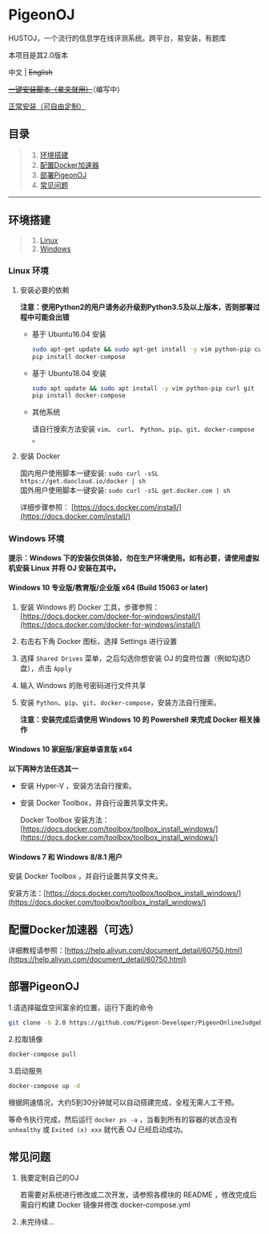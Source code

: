 
# PigeonOJ
HUSTOJ，一个流行的信息学在线评测系统。跨平台，易安装，有题库

本项目是其2.0版本

中文  |  ~~English~~

 ~~[一键安装脚本（拿来就用）]()~~（编写中）

[正常安装（可自由定制）](#目录)

## 目录

> 1. [环境搭建](#环境搭建)
> 2. [配置Docker加速器](#配置Docker加速器（可选）)
> 3. [部署PigeonOJ](#部署PigeonPJ)
> 4. [常见问题](#常见问题)

---

## 环境搭建

> 1. [Linux](##Linux环境)
> 2. [Windows](##Windows环境)

### Linux 环境

1. 安装必要的依赖

    **注意：使用Python2的用户请务必升级到Python3.5及以上版本，否则部署过程中可能会出错**

    - 基于 Ubuntu16.04 安装

        ```bash
        sudo apt-get update && sudo apt-get install -y vim python-pip curl git
        pip install docker-compose
        ```

    - 基于 Ubuntu18.04 安装

        ```bash
        sudo apt update && sudo apt install -y vim python-pip curl git
        pip install docker-compose
        ```

    - 其他系统

        请自行搜索方法安装 `vim`、 `curl`、 `Python`、`pip`、`git`、`docker-compose` 。

2. 安装 Docker 

    国内用户使用脚本一键安装: `sudo curl -sSL https://get.daocloud.io/docker | sh`  
    国外用户使用脚本一键安装: `sudo curl -sSL get.docker.com | sh`
    
    详细步骤参照： [https://docs.docker.com/install/](https://docs.docker.com/install/)

### Windows 环境

**提示：Windows 下的安装仅供体验，勿在生产环境使用。如有必要，请使用虚拟机安装 Linux 并将 OJ 安装在其中。**

#### Windows 10 专业版/教育版/企业版 x64 (Build 15063 or later)

1. 安装 Windows 的 Docker 工具，步骤参照：[https://docs.docker.com/docker-for-windows/install/](https://docs.docker.com/docker-for-windows/install/)
2. 右击右下角 Docker 图标，选择 Settings 进行设置
3. 选择 `Shared Drives` 菜单，之后勾选你想安装 OJ 的盘符位置（例如勾选D盘），点击 `Apply`
4. 输入 Windows 的账号密码进行文件共享
5. 安装 `Python`、`pip`、`git`、`docker-compose`，安装方法自行搜索。

    **注意：安装完成后请使用 Windows 10 的 Powershell 来完成 Docker 相关操作**

#### Windows 10 家庭版/家庭单语言版 x64

**以下两种方法任选其一**

+ 安装 Hyper-V ，安装方法自行搜索。

+ 安装 Docker Toolbox，并自行设置共享文件夹。

    Docker Toolbox 安装方法：[https://docs.docker.com/toolbox/toolbox_install_windows/](https://docs.docker.com/toolbox/toolbox_install_windows/)


#### Windows 7 和 Windows 8/8.1 用户
安装 Docker Toolbox ，并自行设置共享文件夹。

安装方法：[https://docs.docker.com/toolbox/toolbox_install_windows/](https://docs.docker.com/toolbox/toolbox_install_windows/)


## 配置Docker加速器（可选）

详细教程请参照：[https://help.aliyun.com/document_detail/60750.html](https://help.aliyun.com/document_detail/60750.html)

## 部署PigeonOJ

1.请选择磁盘空间富余的位置，运行下面的命令

```bash
git clone -b 2.0 https://github.com/Pigeon-Developer/PigeonOnlineJudgeDeploy && cd OnlineJudgeDeploy
```

2.拉取镜像

```bash
docker-compose pull
```

3.启动服务

```bash
docker-compose up -d
```

根据网速情况，大约5到30分钟就可以自动搭建完成，全程无需人工干预。

等命令执行完成，然后运行 `docker ps -a` ，当看到所有的容器的状态没有 `unhealthy` 或 `Exited (x) xxx` 就代表 OJ 已经启动成功。

## 常见问题

1. 我要定制自己的OJ

    若需要对系统进行修改或二次开发，请参照各模块的 README ，修改完成后需自行构建 Docker 镜像并修改 docker-compose.yml

2. 未完待续...

